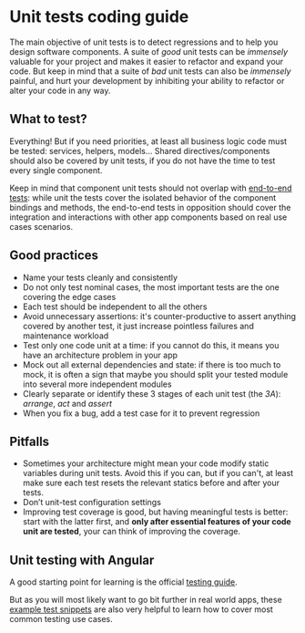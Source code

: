 # Unit tests coding guide

The main objective of unit tests is to detect regressions and to help you design software components. A suite of
_good_ unit tests can be _immensely_ valuable for your project and makes it easier to refactor and expand your code.
But keep in mind that a suite of _bad_ unit tests can also be _immensely_ painful, and hurt your development by
inhibiting your ability to refactor or alter your code in any way.

## What to test?

Everything! But if you need priorities, at least all business logic code must be tested: services, helpers, models...
Shared directives/components should also be covered by unit tests, if you do not have the time to test every single
component.

Keep in mind that component unit tests should not overlap with [end-to-end tests](e2e-tests.md): while unit the tests
cover the isolated behavior of the component bindings and methods, the end-to-end tests in opposition should cover the
integration and interactions with other app components based on real use cases scenarios.

## Good practices

-   Name your tests cleanly and consistently
-   Do not only test nominal cases, the most important tests are the one covering the edge cases
-   Each test should be independent to all the others
-   Avoid unnecessary assertions: it's counter-productive to assert anything covered by another test, it just increase
    pointless failures and maintenance workload
-   Test only one code unit at a time: if you cannot do this, it means you have an architecture problem in your app
-   Mock out all external dependencies and state: if there is too much to mock, it is often a sign that maybe you
    should split your tested module into several more independent modules
-   Clearly separate or identify these 3 stages of each unit test (the _3A_): _arrange_, _act_ and _assert_
-   When you fix a bug, add a test case for it to prevent regression

## Pitfalls

-   Sometimes your architecture might mean your code modify static variables during unit tests. Avoid this if you can,
    but if you can't, at least make sure each test resets the relevant statics before and after your tests.
-   Don’t unit-test configuration settings
-   Improving test coverage is good, but having meaningful tests is better: start with the latter first, and **only after
    essential features of your code unit are tested**, your can think of improving the coverage.

## Unit testing with Angular

A good starting point for learning is the official
[testing guide](https://angular.io/docs/ts/latest/guide/testing.html).

But as you will most likely want to go bit further in real world apps, these
[example test snippets](https://gist.github.com/wkwiatek/e8a4a9d92abc4739f04f5abddd3de8a7) are also very helpful to
learn how to cover most common testing use cases.
